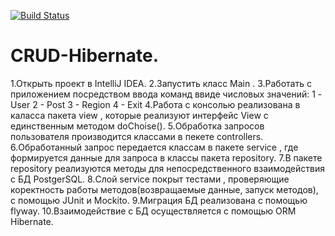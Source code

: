 [![Build Status](https://travis-ci.com/timon1983/CRUD-Hibernate.svg)](https://travis-ci.com/timon1983/CRUD-Hibernate)

# CRUD-Hibernate.
1.Открыть проект в IntelliJ IDEA.
2.Запустить класс Main .
3.Работать с приложением посредством ввода команд ввиде числовых значений:
   1 - User
   2 - Post
   3 - Region
   4 - Exit
4.Работа с консолью реализована в каласса пакета view , которые реализуют интерфейс View c единственным методом
doChoise().
5.Обработка запросов пользователя производится классами в пекете controllers.
6.Обработанный запрос передается классам в пакете service , где формируется данные для запроса в классы пакета repository.
7.В пакете repository реализуются методы для непосредственного взаимодействия с БД PostgerSQL.
8.Слой service покрыт тестами , проверяющие коректность работы методов(возвращаемые данные, запуск методов),
с помощью JUnit и Mockito.
9.Миграция БД реализoвана с помощью flyway.
10.Взаимодействие с БД осуществляется с помощью ORM Hibernate.
